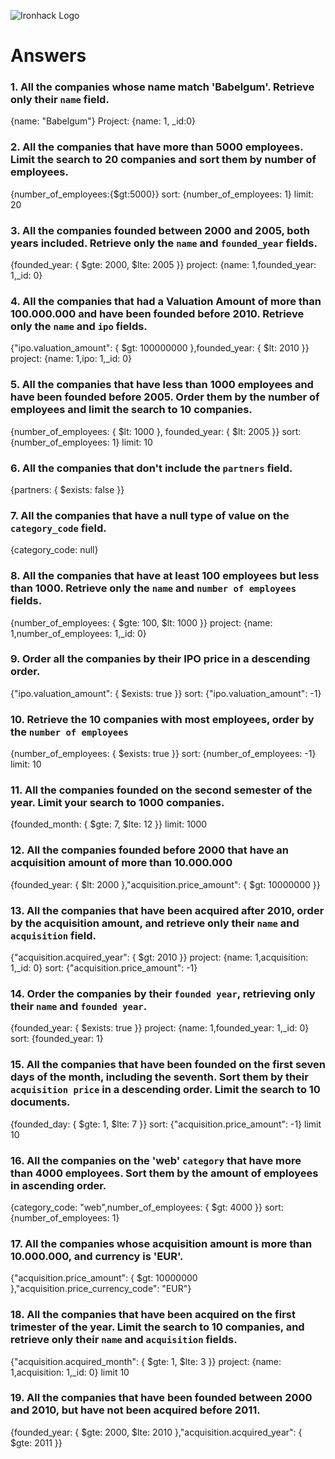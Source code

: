 ![Ironhack Logo](https://i.imgur.com/1QgrNNw.png)

# Answers

### 1. All the companies whose name match 'Babelgum'. Retrieve only their `name` field.

{name: "Babelgum"}
Project: {name: 1, \_id:0}

### 2. All the companies that have more than 5000 employees. Limit the search to 20 companies and sort them by **number of employees**.

{number_of_employees:{$gt:5000}}
sort: {number_of_employees: 1}
limit: 20

### 3. All the companies founded between 2000 and 2005, both years included. Retrieve only the `name` and `founded_year` fields.

{founded_year: { $gte: 2000, $lte: 2005 }}
project: {name: 1,founded_year: 1,\_id: 0}

### 4. All the companies that had a Valuation Amount of more than 100.000.000 and have been founded before 2010. Retrieve only the `name` and `ipo` fields.

{"ipo.valuation_amount": { $gt: 100000000 },founded_year: { $lt: 2010 }}
project: {name: 1,ipo: 1,\_id: 0}

### 5. All the companies that have less than 1000 employees and have been founded before 2005. Order them by the number of employees and limit the search to 10 companies.

{number_of_employees: { $lt: 1000 }, founded_year: { $lt: 2005 }}
sort: {number_of_employees: 1}
limit: 10

### 6. All the companies that don't include the `partners` field.

{partners: { $exists: false }}

### 7. All the companies that have a null type of value on the `category_code` field.

{category_code: null}

### 8. All the companies that have at least 100 employees but less than 1000. Retrieve only the `name` and `number of employees` fields.

{number_of_employees: { $gte: 100, $lt: 1000 }}
project: {name: 1,number_of_employees: 1,\_id: 0}

### 9. Order all the companies by their IPO price in a descending order.

{"ipo.valuation_amount": { $exists: true }}
sort: {"ipo.valuation_amount": -1}

### 10. Retrieve the 10 companies with most employees, order by the `number of employees`

{number_of_employees: { $exists: true }}
sort: {number_of_employees: -1}
limit: 10

### 11. All the companies founded on the second semester of the year. Limit your search to 1000 companies.

{founded_month: { $gte: 7, $lte: 12 }}
limit: 1000

### 12. All the companies founded before 2000 that have an acquisition amount of more than 10.000.000

{founded_year: { $lt: 2000 },"acquisition.price_amount": { $gt: 10000000 }}

### 13. All the companies that have been acquired after 2010, order by the acquisition amount, and retrieve only their `name` and `acquisition` field.

{"acquisition.acquired_year": { $gt: 2010 }}
project: {name: 1,acquisition: 1,\_id: 0}
sort: {"acquisition.price_amount": -1}

### 14. Order the companies by their `founded year`, retrieving only their `name` and `founded year`.

{founded_year: { $exists: true }}
project: {name: 1,founded_year: 1,\_id: 0}
sort: {founded_year: 1}

### 15. All the companies that have been founded on the first seven days of the month, including the seventh. Sort them by their `acquisition price` in a descending order. Limit the search to 10 documents.

{founded_day: { $gte: 1, $lte: 7 }}
sort: {"acquisition.price_amount": -1}
limit 10

### 16. All the companies on the 'web' `category` that have more than 4000 employees. Sort them by the amount of employees in ascending order.

{category_code: "web",number_of_employees: { $gt: 4000 }}
sort: {number_of_employees: 1}

### 17. All the companies whose acquisition amount is more than 10.000.000, and currency is 'EUR'.

{"acquisition.price_amount": { $gt: 10000000 },"acquisition.price_currency_code": "EUR"}

### 18. All the companies that have been acquired on the first trimester of the year. Limit the search to 10 companies, and retrieve only their `name` and `acquisition` fields.

{"acquisition.acquired_month": { $gte: 1, $lte: 3 }}
project: {name: 1,acquisition: 1,\_id: 0}
limit 10

### 19. All the companies that have been founded between 2000 and 2010, but have not been acquired before 2011.

{founded_year: { $gte: 2000, $lte: 2010 },"acquisition.acquired_year": { $gte: 2011 }}
